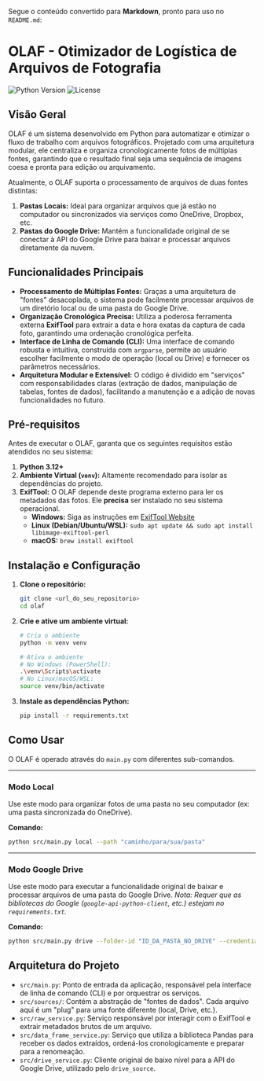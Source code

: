 Segue o conteúdo convertido para **Markdown**, pronto para uso no `README.md`:

# OLAF - Otimizador de Logística de Arquivos de Fotografia

![Python Version](https://img.shields.io/badge/python-3.12+-blue.svg)
![License](https://img.shields.io/badge/license-MIT-green.svg)

## Visão Geral

OLAF é um sistema desenvolvido em Python para automatizar e otimizar o fluxo de trabalho com arquivos fotográficos. Projetado com uma arquitetura modular, ele centraliza e organiza cronologicamente fotos de múltiplas fontes, garantindo que o resultado final seja uma sequência de imagens coesa e pronta para edição ou arquivamento.

Atualmente, o OLAF suporta o processamento de arquivos de duas fontes distintas:
1. **Pastas Locais:** Ideal para organizar arquivos que já estão no computador ou sincronizados via serviços como OneDrive, Dropbox, etc.
2. **Pastas do Google Drive:** Mantém a funcionalidade original de se conectar à API do Google Drive para baixar e processar arquivos diretamente da nuvem.

## Funcionalidades Principais

- **Processamento de Múltiplas Fontes:** Graças a uma arquitetura de "fontes" desacoplada, o sistema pode facilmente processar arquivos de um diretório local ou de uma pasta do Google Drive.
- **Organização Cronológica Precisa:** Utiliza a poderosa ferramenta externa **ExifTool** para extrair a data e hora exatas da captura de cada foto, garantindo uma ordenação cronológica perfeita.
- **Interface de Linha de Comando (CLI):** Uma interface de comando robusta e intuitiva, construída com `argparse`, permite ao usuário escolher facilmente o modo de operação (local ou Drive) e fornecer os parâmetros necessários.
- **Arquitetura Modular e Extensível:** O código é dividido em "serviços" com responsabilidades claras (extração de dados, manipulação de tabelas, fontes de dados), facilitando a manutenção e a adição de novas funcionalidades no futuro.

## Pré-requisitos

Antes de executar o OLAF, garanta que os seguintes requisitos estão atendidos no seu sistema:

1. **Python 3.12+**
2. **Ambiente Virtual (`venv`):** Altamente recomendado para isolar as dependências do projeto.
3. **ExifTool:** O OLAF depende deste programa externo para ler os metadados das fotos. Ele **precisa** ser instalado no seu sistema operacional.
   - **Windows:** Siga as instruções em [ExifTool Website](https://exiftool.org/install.html#Windows)
   - **Linux (Debian/Ubuntu/WSL):** `sudo apt update && sudo apt install libimage-exiftool-perl`
   - **macOS:** `brew install exiftool`

## Instalação e Configuração

1. **Clone o repositório:**
   ```bash
   git clone <url_do_seu_repositorio>
   cd olaf
   ```

2. **Crie e ative um ambiente virtual:**

   ```bash
   # Cria o ambiente
   python -m venv venv

   # Ativa o ambiente
   # No Windows (PowerShell):
   .\venv\Scripts\activate
   # No Linux/macOS/WSL:
   source venv/bin/activate
   ```

3. **Instale as dependências Python:**

   ```bash
   pip install -r requirements.txt
   ```

## Como Usar

O OLAF é operado através do `main.py` com diferentes sub-comandos.

---

### **Modo Local**

Use este modo para organizar fotos de uma pasta no seu computador (ex: uma pasta sincronizada do OneDrive).

**Comando:**

```bash
python src/main.py local --path "caminho/para/sua/pasta"
```

---

### **Modo Google Drive**

Use este modo para executar a funcionalidade original de baixar e processar arquivos de uma pasta do Google Drive.
*Nota: Requer que as bibliotecas do Google (`google-api-python-client`, etc.) estejam no `requirements.txt`.*

**Comando:**

```bash
python src/main.py drive --folder-id "ID_DA_PASTA_NO_DRIVE" --credentials "caminho/para/credentials.json"
```

## Arquitetura do Projeto

* `src/main.py`: Ponto de entrada da aplicação, responsável pela interface de linha de comando (CLI) e por orquestrar os serviços.
* `src/sources/`: Contém a abstração de "fontes de dados". Cada arquivo aqui é um "plug" para uma fonte diferente (local, Drive, etc.).
* `src/raw_service.py`: Serviço responsável por interagir com o ExifTool e extrair metadados brutos de um arquivo.
* `src/data_frame_service.py`: Serviço que utiliza a biblioteca Pandas para receber os dados extraídos, ordená-los cronologicamente e preparar para a renomeação.
* `src/drive_service.py`: Cliente original de baixo nível para a API do Google Drive, utilizado pelo `drive_source`.
